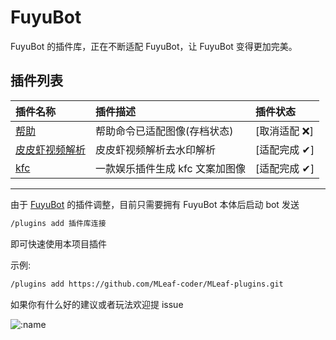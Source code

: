 # FuyuBot

FuyuBot 的插件库，正在不断适配 FuyuBot，让 FuyuBot 变得更加完美。

## 插件列表

| 插件名称                                                                     | 插件描述                        | 插件状态      |
| :--------------------------------------------------------------------------- | :------------------------------ | :------------ |
| [帮助](https://github.com/MLeaf-coder/MLeaf-plugins/tree/main/help)          | 帮助命令已适配图像(存档状态)    | [取消适配 ❌] |
| [皮皮虾视频解析](https://github.com/MLeaf-coder/MLeaf-plugins/tree/main/ppx) | 皮皮虾视频解析去水印解析        | [适配完成 ✔]  |
| [kfc](https://github.com/MLeaf-coder/MLeaf-plugins/tree/main/kfc)            | 一款娱乐插件生成 kfc 文案加图像 | [适配完成 ✔]  |

---

由于 [FuyuBot](https://github.com/CatMoeCircle/FuyuBot) 的插件调整，目前只需要拥有 FuyuBot 本体后启动 bot 发送

```bash
/plugins add 插件库连接
```

即可快速使用本项目插件

示例:

```bash
/plugins add https://github.com/MLeaf-coder/MLeaf-plugins.git
```

如果你有什么好的建议或者玩法欢迎提 issue

![:name](https://count.getloli.com/@MLeaf-plugins?name=MLeaf-plugins&theme=rule34&padding=7&offset=0&align=center&scale=1&pixelated=1&darkmode=auto)
